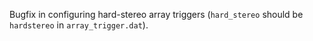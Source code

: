 Bugfix in configuring hard-stereo array triggers (`hard_stereo` should be `hardstereo` in `array_trigger.dat`).
